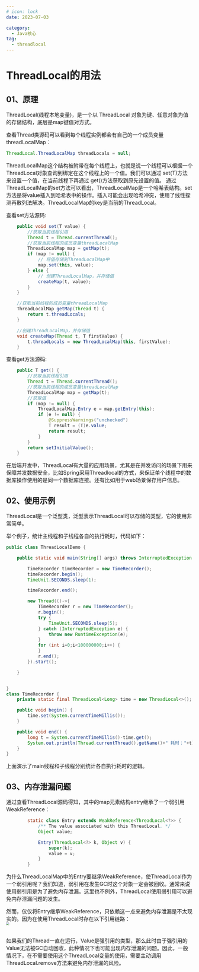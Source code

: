 ```yaml
---
# icon: lock
date: 2023-07-03

category:
  - Java核心
tag:
  - threadlocal
---
```

# ThreadLocal的用法
## 01、原理
ThreadLocal(线程本地变量)，是一个以 ThreadLocal 对象为键、任意对象为值的存储结构，底层是map键值对方式。  

查看Thread类源码可以看到每个线程实例都会有自己的一个成员变量threadLocalMap：   
```java
ThreadLocal.ThreadLocalMap threadLocals = null;
```

ThreadLocalMap这个结构被附带在每个线程上，也就是说一个线程可以根据一个ThreadLocal对象查询到绑定在这个线程上的一个值。我们可以通过 set(T)方法来设置一个值，在当前线程下再通过 get()方法获取到原先设置的值。  通过ThreadLocalMap的set方法可以看出，ThreadLocalMap是一个哈希表结构。set方法是将value插入到哈希表中的操作。插入可能会出现哈希冲突，使用了线性探测再散列法解决。ThreadLocalMap的key是当前的ThreadLocal。  

查看set方法源码:
```java
    public void set(T value) {
        //获取当前线程引用
        Thread t = Thread.currentThread();
        //获取当前线程的成员变量threadLocalMap
        ThreadLocalMap map = getMap(t);
        if (map != null) {
            // 将值存储到ThreadLocalMap中
            map.set(this, value);
        } else {
            // 创建ThreadLocalMap，并存储值
            createMap(t, value);
        }
    }

    //获取当前线程的成员变量threadLocalMap
    ThreadLocalMap getMap(Thread t) {
        return t.threadLocals;
    }

    //创建ThreadLocalMap，并存储值
    void createMap(Thread t, T firstValue) {
        t.threadLocals = new ThreadLocalMap(this, firstValue);
    }


```

查看get方法源码:
```java
    public T get() {
        //获取当前线程引用
        Thread t = Thread.currentThread();
        //获取当前线程的成员变量threadLocalMap
        ThreadLocalMap map = getMap(t);
        //获取值
        if (map != null) {
            ThreadLocalMap.Entry e = map.getEntry(this);
            if (e != null) {
                @SuppressWarnings("unchecked")
                T result = (T)e.value;
                return result;
            }
        }
        return setInitialValue();
    }
```

在后端开发中，ThreadLocal有大量的应用场景，尤其是在并发访问的场景下用来保障并发数据安全，比如Spring采用Threadlocal的方式，来保证单个线程中的数据库操作使用的是同一个数据库连接。还有比如用于web场景保存用户信息。  

## 02、使用示例
ThreadLocal是一个泛型类，泛型表示ThreadLocal可以存储的类型，它的使用非常简单。  

举个例子，统计主线程和子线程各自的执行耗时，代码如下：  
```java
public class ThreadLocalDemo {

    public static void main(String[] args) throws InterruptedException {

        TimeRecorder timeRecorder = new TimeRecorder();
        timeRecorder.begin();
        TimeUnit.SECONDS.sleep(1);

        timeRecorder.end();

        new Thread(()->{
            TimeRecorder r = new TimeRecorder();
            r.begin();
            try {
                TimeUnit.SECONDS.sleep(5);
            } catch (InterruptedException e) {
                throw new RuntimeException(e);
            }
            for (int i=0;i<100000000;i++) {
            }
            r.end();
        }).start();

    }


}
class TimeRecorder {
    private static final ThreadLocal<Long> time = new ThreadLocal<>();

    public void begin() {
        time.set(System.currentTimeMillis());
    }

    public void end() {
        long t = System.currentTimeMillis()-time.get();
        System.out.println(Thread.currentThread().getName()+" 耗时："+t);
    }
}
```

上面演示了main线程和子线程分别统计各自执行耗时的逻辑。


## 03、内存泄漏问题  
通过查看ThreadLocal源码得知，其中的map元素结构entry继承了一个弱引用WeakReference：
```java
        static class Entry extends WeakReference<ThreadLocal<?>> {
            /** The value associated with this ThreadLocal. */
            Object value;

            Entry(ThreadLocal<?> k, Object v) {
                super(k);
                value = v;
            }
        }
```

为什么ThreadLocalMap中的Entry要继承WeakReference，使ThreadLocal作为一个弱引用呢？我们知道，弱引用在发生GC时这个对象一定会被回收。通常来说使用弱引用是为了避免内存泄漏。这里也不例外，ThreadLocal使用弱引用可以避免内存泄漏问题的发生。

然而，仅仅将Entry继承WeakReference，只依赖这一点来避免内存泄漏是不太现实的。因为在使用ThreadLocal时存在以下引用链路：
<img src="http://cdn.gydblog.com/images/java/concurrent/threadlocal-1.png"  style="zoom: 50%;margin:0 auto;display:block"/><br/>

如果我们的Thread一直在运行，Value是强引用的类型，那么此时由于强引用的Value无法被GC自动回收，此种情况下也可能出现内存泄漏的问题。因此，一般情况下，在不需要使用这个ThreadLocal变量的使用，需要主动调用ThreadLocal.remove方法来避免内存泄漏的风险。
